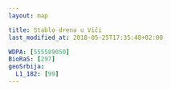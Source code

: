 ```yaml
---
layout: map

title: Stablo drena u Viči
last_modified_at: 2018-05-25T17:35:48+02:00

WDPA: [555589050]
BioRaS: [297]
geoSrbija:
  L1_182: [99]
---
```


